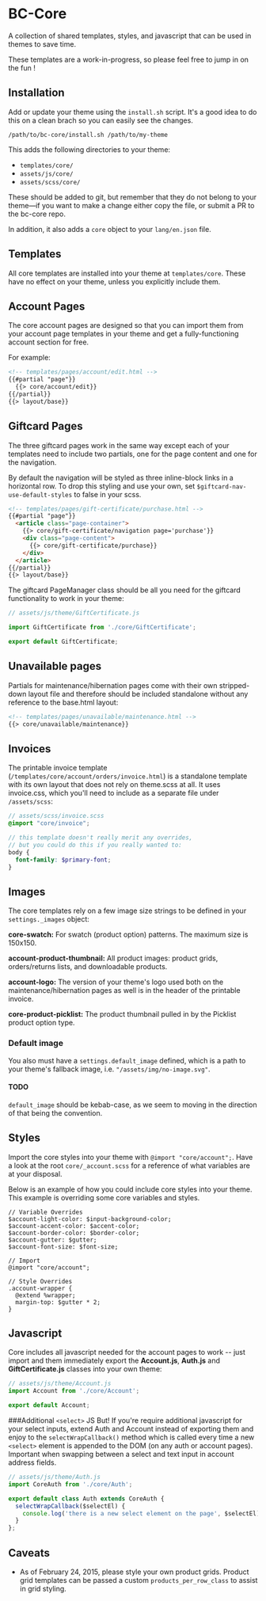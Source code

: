 # BC-Core

A collection of shared templates, styles, and javascript that can be used in themes to save time.

These templates are a work-in-progress, so please feel free to jump in on the fun !

## Installation

Add or update your theme using the `install.sh` script. It's a good idea to do this on a clean brach so you can easily see the changes.

```
/path/to/bc-core/install.sh /path/to/my-theme
```

This adds the following directories to your theme:

- `templates/core/`
- `assets/js/core/`
- `assets/scss/core/`

These should be added to git, but remember that they do not belong to your theme—if you want to make a change either copy the file, or submit a PR to the bc-core repo.

In addition, it also adds a `core` object to your `lang/en.json` file.

## Templates

All core templates are installed into your theme at `templates/core`. These have no effect on your theme, unless you explicitly include them.

## Account Pages

The core account pages are designed so that you can import them from your account page templates in your theme and get a fully-functioning account section for free.

For example:

```html
<!-- templates/pages/account/edit.html -->
{{#partial "page"}}
  {{> core/account/edit}}
{{/partial}}
{{> layout/base}}
```

## Giftcard Pages

The three giftcard pages work in the same way except each of your templates need to include two partials, one for the page content and one for the navigation.

By default the navigation will be styled as three inline-block links in a horizontal row. To drop this styling and use your own, set `$giftcard-nav-use-default-styles` to false in your scss.

```html
<!-- templates/pages/gift-certificate/purchase.html -->
{{#partial "page"}}
  <article class="page-container">
    {{> core/gift-certificate/navigation page='purchase'}}
    <div class="page-content">
      {{> core/gift-certificate/purchase}}
    </div>
  </article>
{{/partial}}
{{> layout/base}}
```

The giftcard PageManager class should be all you need for the giftcard functionality to work in your theme:

```javascript
// assets/js/theme/GiftCertificate.js

import GiftCertificate from './core/GiftCertificate';

export default GiftCertificate;
```

## Unavailable pages

Partials for maintenance/hibernation pages come with their own stripped-down layout file and therefore should be included standalone without any reference to the base.html layout:

```html
<!-- templates/pages/unavailable/maintenance.html -->
{{> core/unavailable/maintenance}}

```

## Invoices

The printable invoice template (`/templates/core/account/orders/invoice.html`) is a standalone template with its own layout that does not rely on theme.scss at all. It uses invoice.css, which you'll need to include as a separate file under `/assets/scss`:

```scss
// assets/scss/invoice.scss
@import "core/invoice";

// this template doesn't really merit any overrides,
// but you could do this if you really wanted to:
body {
  font-family: $primary-font;
}

```

## Images

The core templates rely on a few image size strings to be defined in your `settings._images` object:

**core-swatch:** For swatch (product option) patterns. The maximum size is 150x150.

**account-product-thumbnail:** All product images: product grids, orders/returns lists, and downloadable products.

**account-logo:** The version of your theme's logo used both on the maintenance/hibernation pages as well is in the header of the printable invoice.

**core-product-picklist:** The product thumbnail pulled in by the Picklist product option type.

### Default image

You also must have a `settings.default_image` defined, which is a path to your theme's fallback image, i.e. `"/assets/img/no-image.svg"`.

#### TODO
`default_image` should be kebab-case, as we seem to moving in the direction of that being the convention.

## Styles

Import the core styles into your theme with `@import "core/account";`. Have a look at the root `core/_account.scss` for a reference of what variables are at your disposal.

Below is an example of how you could include core styles into your theme. This example is overriding some core variables and styles.

```
// Variable Overrides
$account-light-color: $input-background-color;
$account-accent-color: $accent-color;
$account-border-color: $border-color;
$account-gutter: $gutter;
$account-font-size: $font-size;

// Import
@import "core/account";

// Style Overrides
.account-wrapper {
  @extend %wrapper;
  margin-top: $gutter * 2;
}
```

## Javascript

Core includes all javascript needed for the account pages to work -- just import and them immediately export the **Account.js**, **Auth.js** and **GiftCertificate.js** classes into your own theme:

```js
// assets/js/theme/Account.js
import Account from './core/Account';

export default Account;
```

###Additional `<select>` JS
But! If you're require additional javascript for your select inputs, extend Auth and Account  instead of exporting them and enjoy to the `selectWrapCallback()` method which is called every time a new `<select>` element is appended to the DOM (on any auth or account pages). Important when swapping between a select and text input in account address fields.

```js
// assets/js/theme/Auth.js
import CoreAuth from './core/Auth';

export default class Auth extends CoreAuth {
  selectWrapCallback($selectEl) {
    console.log('there is a new select element on the page', $selectEl);
  }
};
```

## Caveats

 - As of February 24, 2015, please style your own product grids. Product grid templates can be passed a custom `products_per_row_class` to assist in grid styling.
